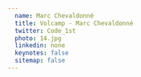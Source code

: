 ```yaml
---
  name: Marc Chevaldonné
  title: Volcamp - Marc Chevaldonné
  twitter: Code_1st
  photo: 14.jpg
  linkedin: none
  keynotes: false
  sitemap: false
---
```

